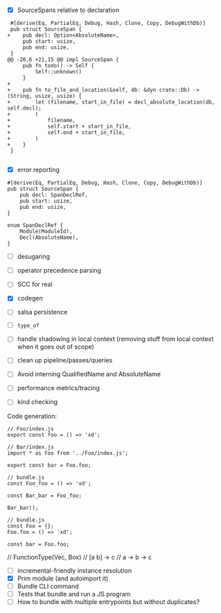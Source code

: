 - [x] SourceSpans relative to declaration
 
```
 #[derive(Eq, PartialEq, Debug, Hash, Clone, Copy, DebugWithDb)]
 pub struct SourceSpan {
+    pub decl: Option<AbsoluteName>,
     pub start: usize,
     pub end: usize,
 }
@@ -20,6 +21,15 @@ impl SourceSpan {
     pub fn todo() -> Self {
         Self::unknown()
     }
+
+    pub fn to_file_and_location(&self, db: &dyn crate::Db) -> (String, usize, usize) {
+        let (filename, start_in_file) = decl_absolute_location(db, self.decl);
+        (
+            filename,
+            self.start + start_in_file,
+            self.end + start_in_file,
+        )
+    }
 }


```

- [x] error reporting

```
#[derive(Eq, PartialEq, Debug, Hash, Clone, Copy, DebugWithDb)]
pub struct SourceSpan {
    pub decl: SpanDeclRef,
    pub start: usize,
    pub end: usize,
}

enum SpanDeclRef {
    Module(ModuleId),
    Decl(AbsoluteName),
}
```

- [ ] desugaring
- [ ] operator precedence parsing
- [ ] SCC for real

- [x] codegen
- [ ] salsa persistence
- [ ] `type_of`
- [ ] handle shadowing in local context (removing stuff from local context when it goes out of scope)

- [ ] clean up pipeline/passes/queries
- [ ] Avoid interning QualifiedName and AbsoluteName
- [ ] performance metrics/tracing
- [ ] kind checking

Code generation:

```
// Foo/index.js
export const foo = () => 'xd';

// Bar/index.js
import * as Foo from '../Foo/index.js';

export const bar = Foo.foo;
```

```
// bundle.js
const Foo_foo = () => 'xd';

const Bar_bar = Foo_foo;

Bar_bar();
```

```
// bundle.js
const Foo = {};
Foo.foo = () => 'xd';

const bar = Foo.foo;
```

// FunctionType(Vec<Type>, Box<Type>)
// [a b] -> c
// a -> b -> c

- [ ] incremental-friendly instance resolution
- [x] Prim module (and autoimport it)
- [ ] Bundle CLI command
- [ ] Tests that bundle and run a JS program
- [ ] How to bundle with multiple entrypoints but without duplicates?
